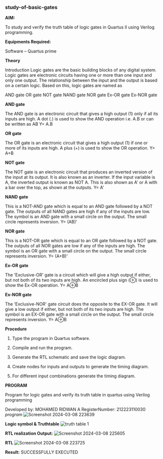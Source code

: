 ### study-of-basic-gates

**AIM:** 

To study and verify the truth table of logic gates in Quartus II using Verilog programming.

**Equipments Required:**

Software – Quartus prime 

**Theory**

Introduction Logic gates are the basic building blocks of any digital system. Logic gates are electronic circuits having one or more than one input and only one output. The relationship between the input and the output is based on a certain logic. Based on this, logic gates are named as

AND gate OR gate NOT gate NAND gate NOR gate Ex-OR gate Ex-NOR gate

**AND gate**

The AND gate is an electronic circuit that gives a high output (1) only if all its inputs are high. A dot (.) is used to show the AND operation i.e. A.B or can be written as AB
Y= A.B

**OR gate** 

The OR gate is an electronic circuit that gives a high output (1) if one or more of its inputs are high. A plus (+) is used to show the OR operation.
Y= A+B

**NOT gate**

The NOT gate is an electronic circuit that produces an inverted version of the input at its output. It is also known as an inverter. If the input variable is A, the inverted output is known as NOT A. This is also shown as A' or A with a bar over the top, as shown at the outputs.
Y= A'

**NAND gate**

This is a NOT-AND gate which is equal to an AND gate followed by a NOT gate. The outputs of all NAND gates are high if any of the inputs are low. The symbol is an AND gate with a small circle on the output. The small circle represents inversion.
Y= (AB)’

**NOR gate**

This is a NOT-OR gate which is equal to an OR gate followed by a NOT gate. The outputs of all NOR gates are low if any of the inputs are high. The symbol is an OR gate with a small circle on the output. The small circle represents inversion.
Y= (A+B)’

**Ex-OR gate**

The 'Exclusive-OR' gate is a circuit which will give a high output if either, but not both of its two inputs are high. An encircled plus sign (⊕) is used to show the Ex-OR operation.
Y= A⊕B

**Ex-NOR gate**

The 'Exclusive-NOR' gate circuit does the opposite to the EX-OR gate. It will give a low output if either, but not both of its two inputs are high. The symbol is an EX-OR gate with a small circle on the output. The small circle represents inversion.
Y= A⊕B

**Procedure** 

1.	Type the program in Quartus software.

2.	Compile and run the program.

3.	Generate the RTL schematic and save the logic diagram.

4.	Create nodes for inputs and outputs to generate the timing diagram.

5.	For different input combinations generate the timing diagram.


**PROGRAM**

Program for logic gates and verify its truth table in quartus using Verilog programming

 Developed by: MOHAMED RIDWAN A
 RegisterNumber: 212223110030
 *program*
 ![Screenshot 2024-03-08 223639](https://github.com/MOHAMEDRIDWAN/study-of-basic-gates/assets/146993368/6755434d-b08e-47ab-9093-a9b27b12b8d7)

 
**Logic symbol & Truthtable**
![truth table 1](https://github.com/MOHAMEDRIDWAN/study-of-basic-gates/assets/146993368/41780ea8-1497-4759-8d5b-c3d5c46ec89e)

**RTL realization Output:**
![Screenshot 2024-03-08 225605](https://github.com/MOHAMEDRIDWAN/study-of-basic-gates/assets/146993368/3025d700-2b1c-4fac-9eb4-ae0e83a88644)


**RTL**
![Screenshot 2024-03-08 223725](https://github.com/MOHAMEDRIDWAN/study-of-basic-gates/assets/146993368/4a41dc80-228c-4f8f-8b56-92ee4b94787f)


**Result:**
SUCCESSFULLY EXECUTED


